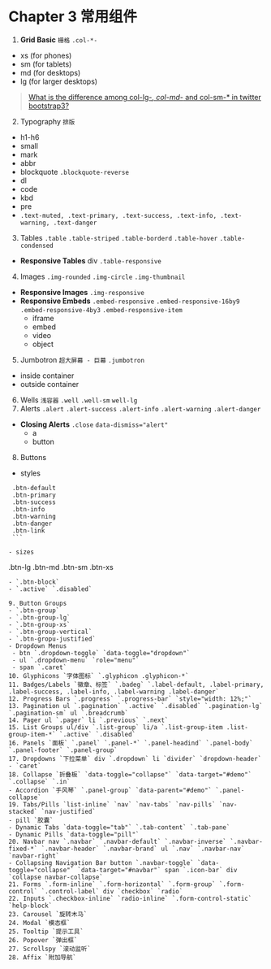 # Chapter 3 常用组件

1. **Grid Basic** `栅格` `.col-*-`
  - xs (for phones)
  - sm (for tablets)
  - md (for desktops)
  - lg (for larger desktops)
  
  > [What is the difference among col-lg-*, col-md-* and col-sm-* in twitter bootstrap3?](http://stackoverflow.com/a/28654005/3414180)

2. Typography `排版`
  - h1-h6
  - small
  - mark
  - abbr
  - blockquote `.blockquote-reverse`
  - dl
  - code
  - kbd
  - pre
  - `.text-muted, .text-primary, .text-success, .text-info, .text-warning, .text-danger`
3. Tables `.table` `.table-striped` `.table-borderd` `.table-hover` `.table-condensed`
  - **Responsive Tables** div `.table-responsive`
4. Images `.img-rounded` `.img-circle` `.img-thumbnail`
  - **Responsive Images** `.img-responsive`
  - **Responsive Embeds** `.embed-responsive` `.embed-responsive-16by9` `.embed-responsive-4by3` `.embed-responsive-item` 
    - iframe
    - embed
    - video
    - object
5. Jumbotron `超大屏幕 - 巨幕` `.jumbotron`
  - inside container
  - outside container
6. Wells `浅容器` `.well` `.well-sm` `well-lg`
7. Alerts `.alert` `.alert-success` `.alert-info` `.alert-warning` `.alert-danger`
  - **Closing Alerts** `.close` `data-dismiss="alert"`
    - a
    - button
8. Buttons
  - styles
 
   ```
    .btn-default
    .btn-primary
    .btn-success
    .btn-info
    .btn-warning
    .btn-danger
    .btn-link
    ```
    
  - sizes
 
   ```
   .btn-lg
   .btn-md
   .btn-sm
   .btn-xs
   ```
   - `.btn-block`
   - `.active` `.disabled`
        
9. Button Groups 
  - `.btn-group`
  - `.btn-group-lg`
  - `.btn-group-xs`
  - `.btn-group-vertical`
  - `.btn-gropu-justified`
  - Dropdown Menus 
    - btn `.dropdown-toggle` `data-toggle="dropdown"`
    - ul `.dropdown-menu` `role="menu"`
    - span `.caret`
10. Glyphicons `字体图标` `.glyphicon .glyphicon-*`
11. Badges/Labels `徽章、标签` `.badeg` `.label-default, .label-primary, .label-success, .label-info, .label-warning .label-danger`
12. Progress Bars `.progress` `.progress-bar` `style="width: 12%;"` 
13. Pagination ul `.pagination` `.active` `.disabled` `.pagination-lg` `.pagination-sm` ul `.breadcrumb`
14. Pager ul `.pager` li `.previous` `.next`
15. List Groups ul/div `.list-group` li/a `.list-group-item .list-group-item-*` `.active` `.disabled`
16. Panels `面板` `.panel` `.panel-*` `.panel-headind` `.panel-body` `.panel-footer` `.panel-group`
17. Dropdowns `下拉菜单` div `.dropdown` li `divider` `dropdown-header`
  - `caret`
18. Collapse `折叠板` `data-toggle="collapse"` `data-target="#demo"` `.collapse` `.in`
  - Accordion `手风琴` `.panel-group` `data-parent="#demo"` `.panel-collapse`
19. Tabs/Pills `list-inline` `nav` `nav-tabs` `nav-pills` `nav-stacked` `nav-justified` 
  - pill `胶囊`
  - Dynamic Tabs `data-toggle="tab"` `.tab-content` `.tab-pane`
  - Dynamic Pills `data-toggle="pill"`
20. Navbar nav `.navbar` `.navbar-default` `.navbar-inverse` `.navbar-fixed-*` `.navbar-header` `.navbar-brand` ul `.nav` `.navbar-nav` `navbar-right`
  - Collapsing Navigation Bar button `.navbar-toggle` `data-toggle="collapse"` `data-target="#navbar"` span `.icon-bar` div `collapse navbar-collapse`
21. Forms `.form-inline` `.form-horizontal` `.form-group` `.form-control` `.control-label` div `checkbox` `radio`
22. Inputs `.checkbox-inline` `radio-inline` `.form-control-static` `help-block`
23. Carousel `旋转木马`
24. Modal `模态框`
25. Tooltip `提示工具`
26. Popover `弹出框`
27. Scrollspy `滚动监听`
28. Affix `附加导航`